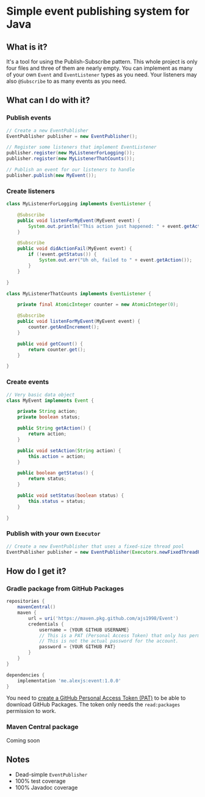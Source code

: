# Simple event publishing system for Java

## What is it?

It's a tool for using the Publish-Subscribe pattern.
This whole project is only four files and three of them are nearly empty.
You can implement as many of your own `Event` and `EventListener` types as you need.
Your listeners may also `@Subscribe` to as many events as you need.

## What can I do with it?

### Publish events

```java
// Create a new EventPublisher
EventPublisher publisher = new EventPublisher();

// Register some listeners that implement EventListener
publisher.register(new MyListenerForLogging());
publisher.register(new MyListenerThatCounts());

// Publish an event for our listeners to handle
publisher.publish(new MyEvent());
```

### Create listeners

```java
class MyListenerForLogging implements EventListener {

    @Subscribe
    public void listenForMyEvent(MyEvent event) {
        System.out.println("This action just happened: " + event.getAction());
    }

    @Subscribe
    public void didActionFail(MyEvent event) {
        if (!event.getStatus()) {
            System.out.err("Uh oh, failed to " + event.getAction());
        }
    }

}

class MyListenerThatCounts implements EventListener {

    private final AtomicInteger counter = new AtomicInteger(0);

    @Subscribe
    public void listenForMyEvent(MyEvent event) {
        counter.getAndIncrement();
    }

    public void getCount() {
        return counter.get();
    }

}
```

### Create events

```java
// Very basic data object
class MyEvent implements Event {

    private String action;
    private boolean status;

    public String getAction() {
        return action;
    }

    public void setAction(String action) {
        this.action = action;
    }

    public boolean getStatus() {
        return status;
    }

    public void setStatus(boolean status) {
        this.status = status;
    }

}
```

### Publish with your own `Executor`
```java
// Create a new EventPublisher that uses a fixed-size thread pool
EventPublisher publisher = new EventPublisher(Executors.newFixedThreadPool(4));
```

## How do I get it?

### Gradle package from GitHub Packages

```gradle
repositories {
    mavenCentral()
    maven {
        url = uri('https://maven.pkg.github.com/ajs1998/Event')
        credentials {
            username = {YOUR GITHUB USERNAME}
            // This is a PAT (Personal Access Token) that only has permission to read/download public GitHub Packages.
            // This is not the actual password for the account.
            password = {YOUR GITHUB PAT}
        }
    }
}
```

```gradle
dependencies {
    implementation 'me.alexjs:event:1.0.0'
}
```

You need to <a href="https://github.com/settings/tokens">create a GitHub Personal Access Token (PAT)</a> to be able to
download GitHub Packages. The token only needs the `read:packages` permission to work.

### Maven Central package

Coming soon

## Notes

- Dead-simple `EventPublisher`
- 100% test coverage
- 100% Javadoc coverage
